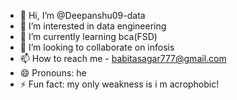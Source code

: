 - 👋 Hi, I’m @Deepanshu09-data
- 👀 I’m interested in data engineering
- 🌱 I’m currently learning bca(FSD)
- 💞️ I’m looking to collaborate on infosis
- 📫 How to reach me - babitasagar777@gmail.com
- 😄 Pronouns: he
- ⚡ Fun fact: my only weakness is i m acrophobic!

<!---
Deepanshu09-data/Deepanshu09-data is a ✨ special ✨ repository because its `README.md` (this file) appears on your GitHub profile.
You can click the Preview link to take a look at your changes.
--->
